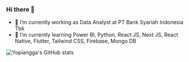 ### Hi there 👋

- 🔭 I’m currently working as Data Analyst at PT Bank Syariah Indonesia Tbk
- 🌱 I’m currently learning Power BI, Python, React JS, Next JS, React Native, Flutter, Tailwind CSS, Firebase, Mongo DB
<!--
- 👯 I’m looking to collaborate on ...
- 🤔 I’m looking for help with ...
- 💬 Ask me about ...
- 📫 How to reach me: ...
- 😄 Pronouns: ...
- ⚡ Fun fact: ...
-->

![Yopiangga's GitHub stats](https://github-readme-stats.vercel.app/api?username=yopiangga&show_icons=true&theme=transparent)

